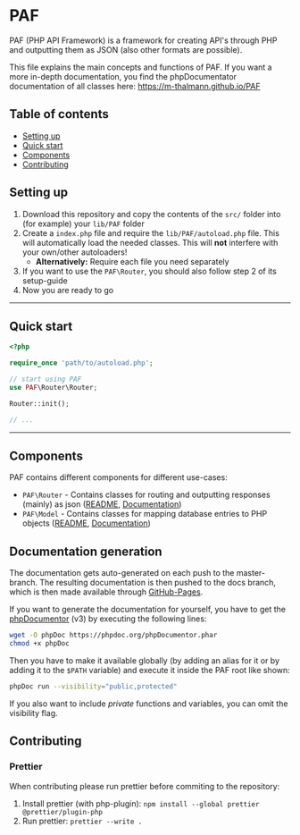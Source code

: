 # PAF

PAF (PHP API Framework) is a framework for creating API's through PHP and outputting them as JSON (also other formats are possible).

This file explains the main concepts and functions of PAF. If you want a more in-depth documentation, you find the phpDocumentator documentation of all classes here: https://m-thalmann.github.io/PAF

## Table of contents

-   [Setting up](#setting-up)
-   [Quick start](#quick-start)
-   [Components](#components)
-   [Contributing](#contributing)

## Setting up

1. Download this repository and copy the contents of the `src/` folder into (for example) your `lib/PAF` folder
2. Create a `index.php` file and require the `lib/PAF/autoload.php` file. This will automatically load the needed classes. This will **not** interfere with your own/other autoloaders!
    - **Alternatively:** Require each file you need separately
3. If you want to use the `PAF\Router`, you should also follow step 2 of its setup-guide
4. Now you are ready to go

<hr>

## Quick start

```php
<?php

require_once 'path/to/autoload.php';

// start using PAF
use PAF\Router\Router;

Router::init();

// ...
```

<hr>

## Components

PAF contains different components for different use-cases:

-   `PAF\Router` - Contains classes for routing and outputting responses (mainly) as json ([README](src/Router), [Documentation](https://m-thalmann.github.io/PAF/namespaces/paf-router.html))
-   `PAF\Model` - Contains classes for mapping database entries to PHP objects ([README](src/Model), [Documentation](https://m-thalmann.github.io/PAF/namespaces/paf-model.html))

## Documentation generation

The documentation gets auto-generated on each push to the master-branch. The resulting documentation is then pushed to the docs branch,
which is then made available through [GitHub-Pages](https://m-thalmann.github.io/PAF).

If you want to generate the documentation for yourself, you have to get the [phpDocumentor](https://www.phpdoc.org/) (v3) by executing the following lines:

```bash
wget -O phpDoc https://phpdoc.org/phpDocumentor.phar
chmod +x phpDoc
```

Then you have to make it available globally (by adding an alias for it or by adding it to the `$PATH` variable) and execute it inside the PAF root like shown:

```bash
phpDoc run --visibility="public,protected"
```

If you also want to include _private_ functions and variables, you can omit the visibility flag.

## Contributing

### Prettier

When contributing please run prettier before commiting to the repository:

1.  Install prettier (with php-plugin): `npm install --global prettier @prettier/plugin-php`
2.  Run prettier: `prettier --write .`
